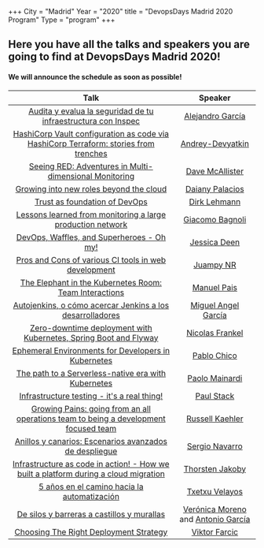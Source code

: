 +++
City = "Madrid"
Year = "2020"
title = "DevopsDays Madrid 2020 Program"
Type = "program"
+++

<div>
<h2> 
    Here you have all the talks and speakers you are going to find at DevopsDays Madrid 2020!
</h2>

<h4> 
    We will announce the schedule as soon as possible!
</h4>

<div class="table-responsive">
      <table class="table table-bordered table-hover table-responsive-md">
        <thead class="thead-light">
          <tr>
            <th scope="col">
              <center>Talk</center>
            </th>
            <th scope="col">
              <center>Speaker</center>
            </th>
          </tr>
        </thead>
        <tbody>
          <tr>
            <td>
              <center><a href="/events/2020-madrid/program/alejandro-garcia">Audita y evalua la seguridad de tu infraestructura con Inspec</a></center>
            </td>
            <td>
              <center><a href="/events/2020-madrid/speakers/alejandro-garcia">Alejandro García</a></center>
            </td>
          </tr>
          <tr>
            <td>
              <center><a href="/events/2020-madrid/program/andrey-devyatkin">HashiCorp Vault configuration as code via HashiCorp Terraform: stories from trenches</a></center>
            </td>
            <td>
              <center><a href="/events/2020-madrid/speakers/andrey-devyatkin">Andrey-Devyatkin</a></center>
            </td>
          </tr>
          <tr>
            <td>
              <center><a href="/events/2020-madrid/program/dave-macallister">Seeing RED: Adventures in Multi-dimensional Monitoring</a></center>
            </td>
            <td>
              <center><a href="/events/2020-madrid/speakers/dave-macallister">Dave McAllister</a></center>
            </td>
          </tr>
          <tr>
            <td>
              <center><a href="/events/2020-madrid/program/diany-palacios">Growing into new roles beyond the cloud</a></center>
            </td>
            <td>
              <center><a href="/events/2020-madrid/speakers/diany-palacios">Daiany Palacios</a></center>
            </td>
          </tr>
          <tr>
            <td>
              <center><a href="/events/2020-madrid/program/dirk-lehmann">Trust as foundation of DevOps</a></center>
            </td>
            <td>
              <center><a href="/events/2020-madrid/speakers/dirk-lehmann">Dirk Lehmann</a></center>
            </td>
          </tr>
          <tr>
            <td>
              <center><a href="/events/2020-madrid/program/giacomo-bagnoli">Lessons learned from monitoring a large production network</a></center>
            </td>
            <td>
              <center><a href="/events/2020-madrid/speakers/giacomo-bagnoli">Giacomo Bagnoli</a></center>
            </td>
          </tr>
          <tr>
            <td>
              <center><a href="/events/2020-madrid/program/jessica-deen">DevOps, Waffles, and Superheroes - Oh my!</a></center>
            </td>
            <td>
              <center><a href="/events/2020-madrid/speakers/jessica-deen">Jessica Deen</a></center>
            </td>
          </tr>
          <tr>
            <td>
              <center><a href="/events/2020-madrid/program/juampy-nr">Pros and Cons of various CI tools in web development</a></center>
            </td>
            <td>
              <center><a href="/events/2020-madrid/speakers/juampy-nr">Juampy NR</a></center>
            </td>
          </tr>
          <tr>
            <td>
              <center><a href="/events/2020-madrid/program/manuel-pais">The Elephant in the Kubernetes Room: Team Interactions</a></center>
            </td>
            <td>
              <center><a href="/events/2020-madrid/speakers/manuel-pais">Manuel Pais</a></center>
            </td>
          </tr>
          <tr>
            <td>
              <center><a href="/events/2020-madrid/program/miguel-angel-garcia">Autojenkins, o cómo acercar Jenkins a los desarrolladores</a></center>
            </td>
            <td>
              <center><a href="/events/2020-madrid/speakers/miguel-angel-garcia">Miguel Angel García</a></center>
            </td>
          </tr>
          <tr>
            <td>
              <center><a href="/events/2020-madrid/program/nicolas-frankel">Zero-downtime deployment with Kubernetes, Spring Boot and Flyway</a></center>
            </td>
            <td>
              <center><a href="/events/2020-madrid/speakers/nicolas-frankel">Nicolas Frankel</a></center>
            </td>
          </tr>
          <tr>
            <td>
              <center><a href="/events/2020-madrid/program/pablo-chico">Ephemeral Environments for Developers in Kubernetes</a></center>
            </td>
            <td>
              <center><a href="/events/2020-madrid/speakers/pablo-chico">Pablo Chico</a></center>
            </td>
          </tr>
          <tr>
            <td>
              <center><a href="/events/2020-madrid/program/paolo-minardi">The path to a Serverless-native era with Kubernetes</a></center>
            </td>
            <td>
              <center><a href="/events/2020-madrid/speakers/paolo-minardi">Paolo Mainardi</a></center>
            </td>
          </tr>
          <tr>
            <td>
              <center><a href="/events/2020-madrid/program/paul-stack">Infrastructure testing - it's a real thing!</a></center>
            </td>
            <td>
              <center><a href="/events/2020-madrid/speakers/paul-stack">Paul Stack</a></center>
            </td>
          </tr>
          <tr>
            <td>
              <center><a href="/events/2020-madrid/program/russell-kaehler">Growing Pains: going from an all operations team to being a development focused team</a></center>
            </td>
            <td>
              <center><a href="/events/2020-madrid/speakers/russell-kaehler">Russell Kaehler</a></center>
            </td>
          </tr>
          <tr>
            <td>
              <center><a href="/events/2020-madrid/program/sergio-navarro">Anillos y canarios: Escenarios avanzados de despliegue</a></center>
            </td>
            <td>
              <center><a href="/events/2020-madrid/speakers/sergio-navarro">Sergio Navarro</a></center>
            </td>
          </tr>
          <tr>
            <td>
              <center><a href="/events/2020-madrid/program/thorsten-jakoby">Infrastructure as code in action! - How we built a platform during a cloud migration</a></center>
            </td>
            <td>
              <center><a href="/events/2020-madrid/speakers/thorsten-jakoby">Thorsten Jakoby</a></center>
            </td>
          </tr>
          <tr>
            <td>
              <center><a href="/events/2020-madrid/program/txetxu-velayos">5 años en el camino hacia la automatización</a></center>
            </td>
            <td>
              <center><a href="/events/2020-madrid/speakers/txetxu-velayos">Txetxu Velayos</a></center>
            </td>
          </tr>
          <tr>
            <td>
              <center><a href="/events/2020-madrid/program/veronica-moreno">De silos y barreras a castillos y murallas</a></center>
            </td>
            <td>
              <center><a href="/events/2020-madrid/speakers/veronica-moreno">Verónica Moreno</a> and <a href="/events/2020-madrid/speakers/antonio-garcia">Antonio García</a></center>
            </td>
          </tr>
          <tr>
            <td>
              <center><a href="/events/2020-madrid/program/viktor-farcic">Choosing The Right Deployment Strategy</a></center>
            </td>
            <td>
              <center><a href="/events/2020-madrid/speakers/viktor-farcic">Viktor Farcic</a></center>
            </td>
          </tr>
        </tbody>
      </table>
<div>


